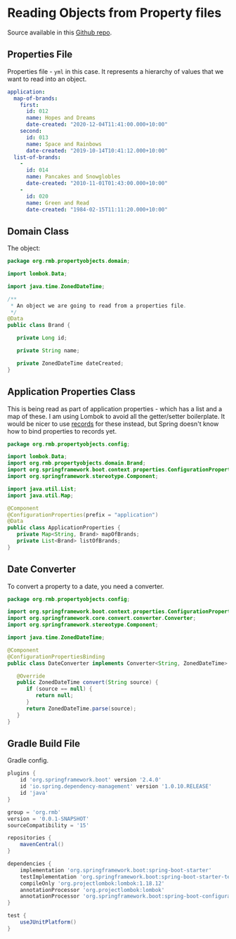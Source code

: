 # Reading Objects from Property files

Source available in this [Github repo](https://github.com/robertmarkbram/ce-Property-Objects).

## Properties File

Properties file - `yml` in this case. It represents a hierarchy of values that we want to read into an object.

```yml
application:
  map-of-brands:
    first:
      id: 012
      name: Hopes and Dreams
      date-created: "2020-12-04T11:41:00.000+10:00"
    second:
      id: 013
      name: Space and Rainbows
      date-created: "2019-10-14T10:41:12.000+10:00"
  list-of-brands:
    -
      id: 014
      name: Pancakes and Snowglobles
      date-created: "2010-11-01T01:43:00.000+10:00"
    -
      id: 020
      name: Green and Read
      date-created: "1984-02-15T11:11:20.000+10:00"
```

## Domain Class

The object:

```java
package org.rmb.propertyobjects.domain;

import lombok.Data;

import java.time.ZonedDateTime;

/**
 * An object we are going to read from a properties file.
 */
@Data
public class Brand {

   private Long id;

   private String name;

   private ZonedDateTime dateCreated;
}
```

## Application Properties Class

This is being read as part of application properties - which has a list and a map of these. I am using Lombok to avoid all the getter/setter boilerplate. It would be nicer to use [records](https://blogs.oracle.com/javamagazine/records-come-to-java) for these instead, but Spring doesn't know how to bind properties to records yet.

```java
package org.rmb.propertyobjects.config;

import lombok.Data;
import org.rmb.propertyobjects.domain.Brand;
import org.springframework.boot.context.properties.ConfigurationProperties;
import org.springframework.stereotype.Component;

import java.util.List;
import java.util.Map;

@Component
@ConfigurationProperties(prefix = "application")
@Data
public class ApplicationProperties {
   private Map<String, Brand> mapOfBrands;
   private List<Brand> listOfBrands;
}
```

## Date Converter

To convert a property to a date, you need a converter.

```java
package org.rmb.propertyobjects.config;

import org.springframework.boot.context.properties.ConfigurationPropertiesBinding;
import org.springframework.core.convert.converter.Converter;
import org.springframework.stereotype.Component;

import java.time.ZonedDateTime;

@Component
@ConfigurationPropertiesBinding
public class DateConverter implements Converter<String, ZonedDateTime> {

   @Override
   public ZonedDateTime convert(String source) {
      if (source == null) {
         return null;
      }
      return ZonedDateTime.parse(source);
   }
}
```

## Gradle Build File

Gradle config.

```gradle
plugins {
    id 'org.springframework.boot' version '2.4.0'
    id 'io.spring.dependency-management' version '1.0.10.RELEASE'
    id 'java'
}

group = 'org.rmb'
version = '0.0.1-SNAPSHOT'
sourceCompatibility = '15'

repositories {
    mavenCentral()
}

dependencies {
    implementation 'org.springframework.boot:spring-boot-starter'
    testImplementation 'org.springframework.boot:spring-boot-starter-test'
    compileOnly 'org.projectlombok:lombok:1.18.12'
    annotationProcessor 'org.projectlombok:lombok'
    annotationProcessor 'org.springframework.boot:spring-boot-configuration-processor'
}

test {
    useJUnitPlatform()
}
```
